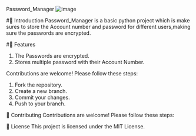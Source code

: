 Password_Manager
![image](https://github.com/user-attachments/assets/070b02d0-8495-4773-8f4a-32c4d38e3fa3)

#📜 Introduction
Password_Manager is a basic python project which is make sures to store the Account number and password for different users,making sure the passwords are encrypted.

#🚀 Features
1. The Passwords are encrypted.
2. Stores multiple password with their Account Number.

Contributions are welcome! Please follow these steps:
1. Fork the repository.
2. Create a new branch.
3. Commit your changes.
4. Push to your branch.

🤝 Contributing
Contributions are welcome! Please follow these steps:

📝 License
This project is licensed under the MIT License.

